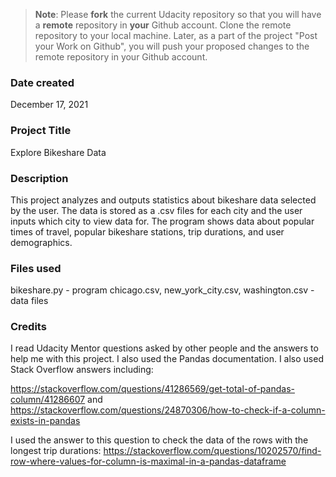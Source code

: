>**Note**: Please **fork** the current Udacity repository so that you will have a **remote** repository in **your** Github account. Clone the remote repository to your local machine. Later, as a part of the project "Post your Work on Github", you will push your proposed changes to the remote repository in your Github account.

### Date created
December 17, 2021

### Project Title
Explore Bikeshare Data

### Description
This project analyzes and outputs statistics about bikeshare data selected by the user. The data is stored as a .csv files for each city and the user inputs which city to view data for. The program shows data about popular times of travel, popular bikeshare stations, trip durations, and user demographics.

### Files used
bikeshare.py - program
chicago.csv, new_york_city.csv, washington.csv - data files

### Credits
I read Udacity Mentor questions asked by other people and the answers to help me with this project. I also used the Pandas documentation. I also used Stack Overflow answers including:

https://stackoverflow.com/questions/41286569/get-total-of-pandas-column/41286607 and https://stackoverflow.com/questions/24870306/how-to-check-if-a-column-exists-in-pandas

I used the answer to this question to check the data of the rows with the longest trip durations:
https://stackoverflow.com/questions/10202570/find-row-where-values-for-column-is-maximal-in-a-pandas-dataframe
